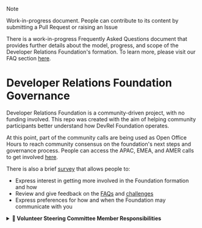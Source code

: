>[!NOTE]
> Work-in-progress document. People can contribute to its content by submitting a Pull Request or raising an Issue
> 
> There is a work-in-progress Frequently Asked Questions document that provides further details about the model, progress, and scope of the Developer Relations Foundation's formation. To learn more, please visit our FAQ section [here](https://github.com/DevRel-Foundation#faq).

# Developer Relations Foundation Governance

Developer Relations Foundation is a community-driven project, with no funding involved. This repo was created  with the aim of helping community participants better understand how DevRel Foundation operates. 

At this point, part of the community calls are being used as Open Office Hours to reach community consensus on the foundation's next steps and governance process. People can access the APAC, EMEA, and AMER calls to get involved [here](https://github.com/DevRel-Foundation#community-calls).

There is also a brief [survey](https://discord.com/channels/1255563562449899573/1255564574380261426/1273351313001943172) that allows people to:

- Express interest in getting more involved in the Foundation formation and how
- Review and give feedback on the [FAQs]((https://github.com/DevRel-Foundation#faq)) and [challenges](https://github.com/DevRel-Foundation/governance/blob/main/challenges.md)
- Express preferences for how and when the Foundation may communicate with you


<details>
  <summary>
    <strong>🧭 Volunteer Steering Committee Member Responsibilities </strong>
  </summary><br />
The Volunteer Steering Committee is comprised of the initial group of individuals, all tenured Developer Relations and Developer Marketing leaders, who connected over the shared vision of creating a foundation.

The primary responsibilities of the Volunteer Steering Committee are:

- Established the initial charter and governance model that contributed to the LF's "intent to form" commitment
- Collect input on priorities and interest in getting involved to move forward on processes, policies, and frameworks that will be driven by working groups, as well as forming the initial working groups
- Internal project management and operations, including PR, community, website development, and communications

Out of the working groups, we anticipate recommendations on governance that will include how to elect Foundation leadership moving forward. At that time, any leadership roles we play (if at all) will be determined through the established election processes.


  </details>
